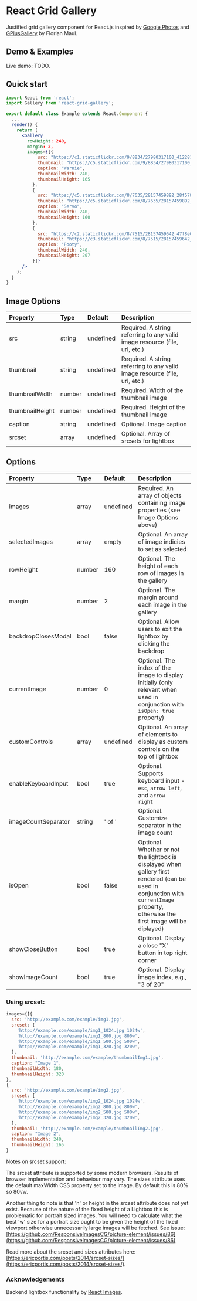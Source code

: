 # React Grid Gallery

Justified grid gallery component for React.js inspired by [Google Photos](https://photos.google.com/) and [GPlusGallery](http://fmaul.de/gallery-grid-example/) by Florian Maul.

## Demo & Examples

Live demo: TODO.


## Quick start

```jsx
import React from 'react';
import Gallery from 'react-grid-gallery';

export default class Example extends React.Component {
  ...
  render() {
    return (
      <Gallery
        rowHeight: 240,
        margin: 2,
        images={[{
            src: "https://c1.staticflickr.com/9/8834/27980317100_4122816a5c_o.png",
            thumbnail: "https://c5.staticflickr.com/9/8834/27980317100_e87052d0b0_m.jpg",
            caption: "Warnie",
            thumbnailWidth: 240,
            thumbnailHeight: 165
          },
          {
            src: "https://c5.staticflickr.com/8/7635/28157459892_28f5784891_o.jpg",
            thumbnail: "https://c5.staticflickr.com/8/7635/28157459892_08d53d0a8d_m.jpg",
            caption: "Servo",
            thumbnailWidth: 240,
            thumbnailHeight: 160
          },
          {
            src: "https://c2.staticflickr.com/8/7515/28157459642_47f8e073ce_o.png",
            thumbnail: "https://c3.staticflickr.com/8/7515/28157459642_506a1008f2_m.jpg",
            caption: "Footy",
            thumbnailWidth: 240,
            thumbnailHeight: 207
          }]}
      />
    );
  }
}
```

## Image Options

Property	|	Type		|	Default		|	Description
:-----------------------|:--------------|:--------------|:--------------------------------
src                     | string        | undefined     | Required. A string referring to any valid image resource (file, url, etc.)
thumbnail               | string        | undefined     | Required. A string referring to any valid image resource (file, url, etc.)
thumbnailWidth          | number        | undefined     | Required. Width of the thumbnail image
thumbnailHeight         | number        | undefined     | Required. Height of the thumbnail image
caption                 | string        | undefined     | Optional. Image caption
srcset 	                | array 	| undefined 	| Optional. Array of srcsets for lightbox


## Options

Property	|	Type		|	Default		|	Description
:-----------------------|:--------------|:--------------|:--------------------------------
images                  | array         | undefined     | Required. An array of objects containing image properties (see Image Options above)
selectedImages          | array         | empty         | Optional. An array of image indicies to set as selected
rowHeight               | number        | 160           | Optional. The height of each row of images in the gallery
margin                  | number        | 2             | Optional. The margin around each image in the gallery
backdropClosesModal	|	bool	| false	        | Optional. Allow users to exit the lightbox by clicking the backdrop
currentImage            | number        | 0             | Optional. The index of the image to display initially (only relevant when used in conjunction with `isOpen: true` property)
customControls          | array         | undefined     | Optional. An array of elements to display as custom controls on the top of lightbox
enableKeyboardInput     | bool          | true          | Optional. Supports keyboard input - <code>esc</code>, <code>arrow left</code>, and <code>arrow right</code>
imageCountSeparator     | string        | ' of '        | Optional. Customize separator in the image count
isOpen                  | bool          | false         | Optional. Whether or not the lightbox is displayed when gallery first rendered (can be used in conjunction with `currentImage` property, otherwise the first image will be diplayed)
showCloseButton         | bool          | true          | Optional. Display a close "X" button in top right corner
showImageCount          | bool          | true          | Optional. Display image index, e.g., "3 of 20"





### Using srcset:

```jsx
images={[{
  src: 'http://example.com/example/img1.jpg',
  srcset: [
    'http://example.com/example/img1_1024.jpg 1024w',
    'http://example.com/example/img1_800.jpg 800w',
    'http://example.com/example/img1_500.jpg 500w',
    'http://example.com/example/img1_320.jpg 320w',
  ],
  thumbnail: 'http://example.com/example/thumbnailImg1.jpg',
  caption: "Image 1",
  thumbnailWidth: 180,
  thumbnailHeight: 320
},
{
  src: 'http://example.com/example/img2.jpg',
  srcset: [
    'http://example.com/example/img2_1024.jpg 1024w',
    'http://example.com/example/img2_800.jpg 800w',
    'http://example.com/example/img2_500.jpg 500w',
    'http://example.com/example/img2_320.jpg 320w',
  ],
  thumbnail: 'http://example.com/example/thumbnailImg2.jpg',
  caption: "Image 2",
  thumbnailWidth: 240,
  thumbnailHeight: 165
}

```

Notes on srcset support:

The srcset attribute is supported by some modern browsers.  Results of browser implementation and behaviour may vary. The sizes attribute uses the default maxWidth CSS property set to the image.  By default this is 80% so 80vw.

Another thing to note is that 'h' or height in the srcset attribute does not yet exist. Because of the nature of the fixed height of a Lightbox this is problematic for portrait sized images.  You will need to calculate what the best 'w' size for a portrait size ought to be given the height of the fixed viewport otherwise unnecessarily large images will be fetched. See issue: [https://github.com/ResponsiveImagesCG/picture-element/issues/86](https://github.com/ResponsiveImagesCG/picture-element/issues/86)

Read more about the srcset and sizes attributes here: [https://ericportis.com/posts/2014/srcset-sizes/](https://ericportis.com/posts/2014/srcset-sizes/).


### Acknowledgements

Backend lightbox functionality by [React Images](https://github.com/jossmac/react-images).
